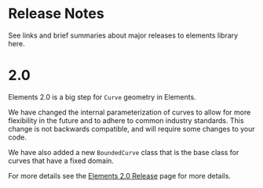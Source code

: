 # Release Notes

See links and brief summaries about major releases to elements library here.

# 2.0

Elements 2.0 is a big step for `Curve` geometry in Elements.

We have changed the internal parameterization of curves to allow for more flexibility in the future and to adhere to common industry standards. This change is not backwards compatible, and will require some changes to your code.

We have also added a new `BoundedCurve` class that is the base class for curves that have a fixed domain.

For more details see the [Elements 2.0 Release](https://github.com/hypar-io/Elements/blob/master/releases/elements.2.0.md) page for more details.
